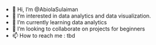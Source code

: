 - 👋 Hi, I’m @AbiolaSulaiman
- 👀 I’m interested in data analytics and data visualization.
- 🌱 I’m currently learning data analytics
- 💞️ I’m looking to collaborate on projects for beginners
- 📫 How to reach me : tbd

<!---
AbiolaSulaiman/AbiolaSulaiman is a ✨ special ✨ repository because its `README.md` (this file) appears on your GitHub profile.
You can click the Preview link to take a look at your changes.
--->
